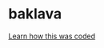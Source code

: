 # baklava

[Learn how this was coded](https://youtu.be/HkSu74fIGuU?list=PLN3n1USn4xlkC8xrNQoB4juXlqhxsx4xU)
